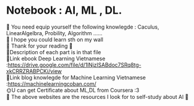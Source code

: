 # Notebook : AI, ML , DL.
🥇 You need  equip yourself the following knowlegde : Caculus, LinearAlgelbra, Probility, Algorithm ...... \
🥈 I hope you could learn sth on my wall \
🥉 Thank for your reading 💯\
 🔖Description of each part is in that file \
🔗Link ebook Deep Learning Vietnamese :https://drive.google.com/file/d/1lNjzISABdoc7SRq8tg-xkCRRZRABPCKi/view \
🔗Link blog knowlegde for Machine Learning Vietnamese :https://machinelearningcoban.com/ \
🌞U can get Certificate about ML,DL from Coursera :3 \
📓 The above websites are the resources I look for to self-study about AI 🤟
